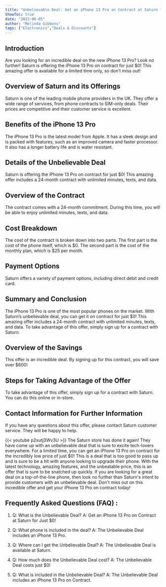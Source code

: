 ```yaml
---
title: "Unbelievable Deal: Get an iPhone 13 Pro on Contract at Saturn for Just $0!"
ShowToc: true 
date: "2023-06-05"
author: "Melinda Gibbons" 
tags: ["Electronics","Deals & Discounts"]
---
```

## Introduction
Are you looking for an incredible deal on the new iPhone 13 Pro? Look no further! Saturn is offering the iPhone 13 Pro on contract for just $0! This amazing offer is available for a limited time only, so don’t miss out! 

## Overview of Saturn and its Offerings
Saturn is one of the leading mobile phone providers in the UK. They offer a wide range of services, from phone contracts to SIM-only deals. Their prices are competitive and their customer service is excellent. 

## Benefits of the iPhone 13 Pro
The iPhone 13 Pro is the latest model from Apple. It has a sleek design and is packed with features, such as an improved camera and faster processor. It also has a longer battery life and is water resistant. 

## Details of the Unbelievable Deal
Saturn is offering the iPhone 13 Pro on contract for just $0! This amazing offer includes a 24-month contract with unlimited minutes, texts, and data. 

## Overview of the Contract
The contract comes with a 24-month commitment. During this time, you will be able to enjoy unlimited minutes, texts, and data. 

## Cost Breakdown
The cost of the contract is broken down into two parts. The first part is the cost of the phone itself, which is $0. The second part is the cost of the monthly plan, which is $25 per month. 

## Payment Options
Saturn offers a variety of payment options, including direct debit and credit card. 

## Summary and Conclusion
The iPhone 13 Pro is one of the most popular phones on the market. With Saturn’s unbelievable deal, you can get it on contract for just $0! This amazing offer includes a 24-month contract with unlimited minutes, texts, and data. To take advantage of this offer, simply sign up for a contract with Saturn. 

## Overview of the Savings
This offer is an incredible deal. By signing up for this contract, you will save over $600! 

## Steps for Taking Advantage of the Offer
To take advantage of this offer, simply sign up for a contract with Saturn. You can do this online or in-store. 

## Contact Information for Further Information
If you have any questions about this offer, please contact Saturn customer service. They will be happy to help.

{{< youtube p2xutj3Wv3U >}} 
The Saturn store has done it again! They have come up with an unbelievable deal that is sure to excite tech-lovers everywhere. For a limited time, you can get an iPhone 13 Pro on contract for the incredibly low price of just $0! This is a deal that is too good to pass up and is sure to be a hit with anyone looking to upgrade their phone. With the latest technology, amazing features, and the unbeatable price, this is an offer that is sure to be snatched up quickly. If you are looking for a great deal on a top-of-the-line phone, then look no further than Saturn's intent to provide customers with an unbelievable deal. Don't miss out on this incredible offer and get your iPhone 13 Pro on contract today!

## Frequently Asked Questions (FAQ) :
1. Q: What is the Unbelievable Deal?
A: Get an iPhone 13 Pro on Contract at Saturn for Just $0!

2. Q: What phone is included in the deal?
A: The Unbelievable Deal includes an iPhone 13 Pro.

3. Q: Where can I get the Unbelievable Deal?
A: The Unbelievable Deal is available at Saturn.

4. Q: How much does the Unbelievable Deal cost?
A: The Unbelievable Deal costs just $0!

5. Q: What is included in the Unbelievable Deal?
A: The Unbelievable Deal includes an iPhone 13 Pro on Contract.


